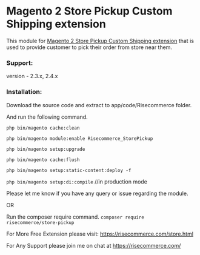 # Magento 2 Store Pickup Custom Shipping extension

This module for [Magento 2 Store Pickup Custom Shipping extension](https://risecommerce.com/store/store-pickup-shipping.html) that is used to provide customer to pick their order from store near them.

### Support:
version - 2.3.x, 2.4.x

### Installation:

Download the source code and extract to app/code/Risecommerce folder.

And run the following command.


`php bin/magento cache:clean`

`php bin/magento module:enable Risecommerce_StorePickup`

`php bin/magento setup:upgrade`

`php bin/magento cache:flush`

`php bin/magento setup:static-content:deploy -f`

`php bin/magento setup:di:compile` //in production mode



Please let me know if you have any query or issue regarding the module.

OR 

Run the composer require command.
`composer require risecommerce/store-pickup`


For More Free Extension please visit: https://risecommerce.com/store.html

For Any Support please join me on chat at https://risecommerce.com/
